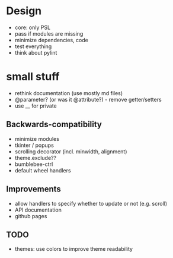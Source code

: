 # Design
- core: only PSL
- pass if modules are missing
- minimize dependencies, code
- test everything
- think about pylint

# small stuff
- rethink documentation (use mostly md files)
- @parameter? (or was it @attribute?) - remove getter/setters
- use __ for private

## Backwards-compatibility
- minimize modules
- tkinter / popups
- scrolling decorator (incl. minwidth, alignment)
- theme.exclude??
- bumblebee-ctrl
- default wheel handlers

## Improvements
- allow handlers to specify whether to update or not (e.g. scroll)
- API documentation
- github pages

## TODO
- themes: use colors to improve theme readability
